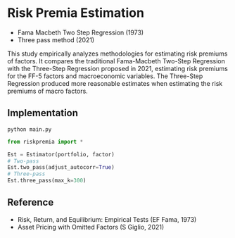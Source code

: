 # Risk Premia Estimation
- Fama Macbeth Two Step Regression (1973)
- Three pass method (2021)

This study empirically analyzes methodologies for estimating risk premiums of factors. It compares the traditional Fama-Macbeth Two-Step Regression with the Three-Step Regression proposed in 2021, estimating risk premiums for the FF-5 factors and macroeconomic variables. The Three-Step Regression produced more reasonable estimates when estimating the risk premiums of macro factors.


## Implementation
```shell
python main.py
```
```python
from riskpremia import *

Est = Estimator(portfolio, factor)
# Two-pass
Est.two_pass(adjust_autocorr=True)
# Three-pass
Est.three_pass(max_k=300)
```

## Reference
- Risk, Return, and Equilibrium: Empirical Tests (EF Fama, 1973)
- Asset Pricing with Omitted Factors (S Giglio, 2021)
